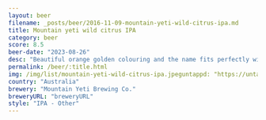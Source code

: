 ```yaml
---
layout: beer
filename: _posts/beer/2016-11-09-mountain-yeti-wild-citrus-ipa.md
title: Mountain yeti wild citrus IPA
category: beer
score: 8.5
beer-date: "2023-08-26"
desc: "Beautiful orange golden colouring and the name fits perfectly with the taste. Citrus and orange comes through with the bitterness from the hops. Has the mellow taste of a west coast IPA. Lots of suspended particles but that doesn’t change the taste"
permalink: /beer/:title.html
img: /img/list/mountain-yeti-wild-citrus-ipa.jpeguntappd: "https://untappd.com/b/mountain-yeti-brewing-co--wild-citrus-ipa/5299158"
country: "Australia"
brewery: "Mountain Yeti Brewing Co."
breweryURL: "breweryURL"
style: "IPA - Other"
---
```

